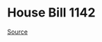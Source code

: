 # House Bill 1142

[Source](http://lawfilesext.leg.wa.gov/biennium/2023-24/Pdf/Bills/House%20Bills/1142.pdf)
